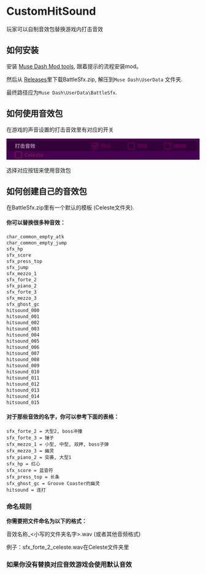 # CustomHitSound

玩家可以自制音效包替换游戏内打击音效

## 如何安装
安装 [Muse Dash Mod tools](https://github.com/MDModsDev/MuseDashModToolsUI/releases/latest), 跟着提示的流程安装mod。

然后从 [Releases](https://github.com/MDModsDev/CustomHitSound/releases/latest)里下载BattleSfx.zip, 解压到`Muse Dash\UserData` 文件夹.

最终路径应为`Muse Dash\UserData\BattleSfx`.

## 如何使用音效包

在游戏的声音设置的打击音效里有对应的开关

![Screenshot](Intro/Screenshot.zh.png)

选择对应按钮来使用音效包

## 如何创建自己的音效包
在BattleSfx.zip里有一个默认的模板 (Celeste文件夹).

#### 你可以替换很多种音效：

```
char_common_empty_atk
char_common_empty_jump
sfx_hp
sfx_score
sfx_press_top
sfx_jump
sfx_mezzo_1
sfx_forte_2
sfx_piano_2
sfx_forte_3
sfx_mezzo_3
sfx_ghost_gc
hitsound_000
hitsound_001
hitsound_002
hitsound_003
hitsound_004
hitsound_005
hitsound_006
hitsound_007
hitsound_008
hitsound_009
hitsound_010
hitsound_011
hitsound_012
hitsound_013
hitsound_014
hitsound_015
```

#### 对于那些音效的名字，你可以参考下面的表格：

```
sfx_forte_2 = 大型2, boss冲撞
sfx_forte_3 = 锤子
sfx_mezzo_1 = 小型, 中型, 双押, boss子弹
sfx_mezzo_3 = 幽灵
sfx_piano_2 = 突袭, 大型1
sfx_hp = 红心
sfx_score = 蓝音符
sfx_press_top = 长条
sfx_ghost_gc = Groove Coaster的幽灵
hitsound = 连打 
```

### 命名规则
**你需要把文件命名为以下的格式：**

音效名称_<小写的文件夹名字>.wav (或者其他音频格式)

例子：sfx_forte_2_celeste.wav在Celeste文件夹里

### 如果你没有替换对应音效游戏会使用默认音效